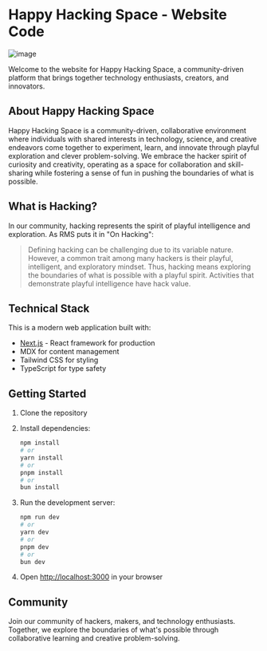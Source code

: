 # Happy Hacking Space - Website Code
![image](https://github.com/user-attachments/assets/9ca41245-8137-4f4b-ac2c-4a55ac22159b)


Welcome to the website for Happy Hacking Space, a community-driven platform that brings together technology enthusiasts, creators, and innovators.

## About Happy Hacking Space

Happy Hacking Space is a community-driven, collaborative environment where individuals with shared interests in technology, science, and creative endeavors come together to experiment, learn, and innovate through playful exploration and clever problem-solving. We embrace the hacker spirit of curiosity and creativity, operating as a space for collaboration and skill-sharing while fostering a sense of fun in pushing the boundaries of what is possible.

## What is Hacking?

In our community, hacking represents the spirit of playful intelligence and exploration. As RMS puts it in "On Hacking":

> Defining hacking can be challenging due to its variable nature. However, a common trait among many hackers is their playful, intelligent, and exploratory mindset. Thus, hacking means exploring the boundaries of what is possible with a playful spirit. Activities that demonstrate playful intelligence have hack value.

## Technical Stack

This is a modern web application built with:

- [Next.js](https://nextjs.org) - React framework for production
- MDX for content management
- Tailwind CSS for styling
- TypeScript for type safety

## Getting Started

1. Clone the repository
2. Install dependencies:

   ```bash
   npm install
   # or
   yarn install
   # or
   pnpm install
   # or
   bun install
   ```

3. Run the development server:

   ```bash
   npm run dev
   # or
   yarn dev
   # or
   pnpm dev
   # or
   bun dev
   ```

4. Open [http://localhost:3000](http://localhost:3000) in your browser

## Community

Join our community of hackers, makers, and technology enthusiasts. Together, we explore the boundaries of what's possible through collaborative learning and creative problem-solving.
